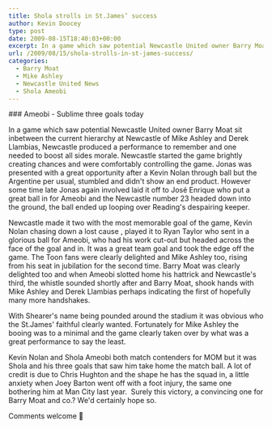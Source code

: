 ```yaml
---
title: Shola strolls in St.James’ success
author: Kevin Doocey
type: post
date: 2009-08-15T18:40:03+00:00
excerpt: In a game which saw potential Newcastle United owner Barry Moat sit inbetween the current hierarchy at Newcastle of Mike Ashley...
url: /2009/08/15/shola-strolls-in-st-james-success/
categories:
  - Barry Moat
  - Mike Ashley
  - Newcastle United News
  - Shola Ameobi
---
```


### Ameobi - Sublime three goals today

In a game which saw potential Newcastle United owner Barry Moat sit inbetween the current hierarchy at Newcastle of Mike Ashley and Derek Llambias, Newcastle produced a performance to remember and one needed to boost  all sides morale. Newcastle started the game brightly creating chances and were comfortably controlling the game. Jonas was presented with a great opportunity after a Kevin Nolan through ball but the Argentine per usual, stumbled and didn't show an end product. However some time late Jonas again involved laid it off to José Enrique who put a great ball in for Ameobi and the Newcastle number 23 headed down into the ground, the ball ended up looping over Reading's despairing keeper.

Newcastle made it two with the most memorable goal of the game, Kevin Nolan chasing down a lost cause , played it to Ryan Taylor who sent in a glorious ball for Ameobi, who had his work cut-out but headed across the face of the goal and in. It was a great team goal and took the edge off the game. The Toon fans were clearly delighted and Mike Ashley too, rising from his seat in jubilation for the second time. Barry Moat was clearly delighted too and when Ameobi slotted home his hattrick and Newcastle's third, the whistle sounded shortly after and Barry Moat, shook hands with Mike Ashley and Derek Llambias perhaps indicating the first of hopefully many more handshakes.

With Shearer's name being pounded around the stadium it was obvious who the St.James' faithful clearly wanted. Fortunately for Mike Ashley the booing was to a minimal and the game clearly taken over by what was a great performance to say the least.

Kevin Nolan and Shola Ameobi both match contenders for MOM but it was Shola and his three goals that saw him take home the match ball. A lot of credit is due to Chris Hughton and the shape he has the squad in, a little anxiety when Joey Barton went off with a foot injury, the same one bothering him at Man City last year.  Surely this victory, a convincing one for Barry Moat and co.? We'd certainly hope so.

Comments welcome 🙂
